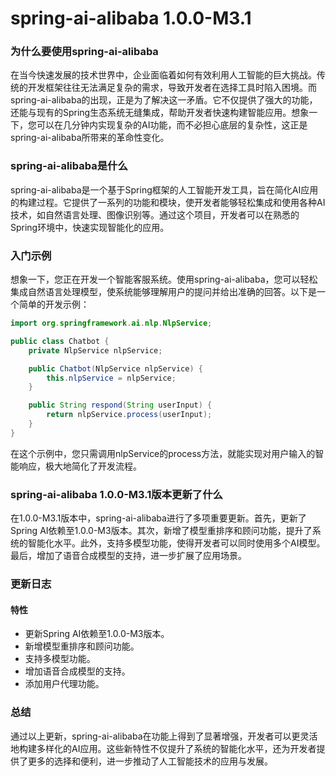 # spring-ai-alibaba 1.0.0-M3.1
### 为什么要使用spring-ai-alibaba

在当今快速发展的技术世界中，企业面临着如何有效利用人工智能的巨大挑战。传统的开发框架往往无法满足复杂的需求，导致开发者在选择工具时陷入困境。而spring-ai-alibaba的出现，正是为了解决这一矛盾。它不仅提供了强大的功能，还能与现有的Spring生态系统无缝集成，帮助开发者快速构建智能应用。想象一下，您可以在几分钟内实现复杂的AI功能，而不必担心底层的复杂性，这正是spring-ai-alibaba所带来的革命性变化。

### spring-ai-alibaba是什么

spring-ai-alibaba是一个基于Spring框架的人工智能开发工具，旨在简化AI应用的构建过程。它提供了一系列的功能和模块，使开发者能够轻松集成和使用各种AI技术，如自然语言处理、图像识别等。通过这个项目，开发者可以在熟悉的Spring环境中，快速实现智能化的应用。

### 入门示例

想象一下，您正在开发一个智能客服系统。使用spring-ai-alibaba，您可以轻松集成自然语言处理模型，使系统能够理解用户的提问并给出准确的回答。以下是一个简单的开发示例：

```java
import org.springframework.ai.nlp.NlpService;

public class Chatbot {
    private NlpService nlpService;

    public Chatbot(NlpService nlpService) {
        this.nlpService = nlpService;
    }

    public String respond(String userInput) {
        return nlpService.process(userInput);
    }
}
```

在这个示例中，您只需调用nlpService的process方法，就能实现对用户输入的智能响应，极大地简化了开发流程。

### spring-ai-alibaba 1.0.0-M3.1版本更新了什么

在1.0.0-M3.1版本中，spring-ai-alibaba进行了多项重要更新。首先，更新了Spring AI依赖至1.0.0-M3版本。其次，新增了模型重排序和顾问功能，提升了系统的智能化水平。此外，支持多模型功能，使得开发者可以同时使用多个AI模型。最后，增加了语音合成模型的支持，进一步扩展了应用场景。

### 更新日志

#### 特性
- 更新Spring AI依赖至1.0.0-M3版本。
- 新增模型重排序和顾问功能。
- 支持多模型功能。
- 增加语音合成模型的支持。
- 添加用户代理功能。

### 总结

通过以上更新，spring-ai-alibaba在功能上得到了显著增强，开发者可以更灵活地构建多样化的AI应用。这些新特性不仅提升了系统的智能化水平，还为开发者提供了更多的选择和便利，进一步推动了人工智能技术的应用与发展。